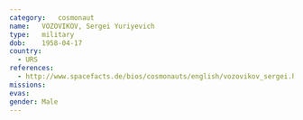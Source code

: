 ```yaml
---
category:	cosmonaut
name:	VOZOVIKOV, Sergei Yuriyevich 
type:	military
dob:	1958-04-17
country:
  - URS
references:
  - http://www.spacefacts.de/bios/cosmonauts/english/vozovikov_sergei.htm
missions:
evas:
gender:	Male
---
```

